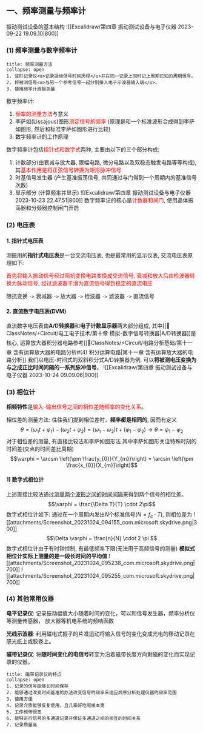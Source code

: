 ## 一、频率测量与频率计
振动测试设备的基本结构
![[Excalidraw/第四章 振动测试设备与电子仪器 2023-09-22 19.09.10|800]]
### (1) 频率测量与数字频率计
`````ad-note
title: 频率测量方法
collapse: open
1. 波形记录仪<u>记录振动信号时间历程</u>并在同一记录上同时记上周期已知的周期信号。
2. 将被测信号<u>与另一个参考信号一起分别接入电子示波器输入端</u>。
3. 使用频率计直接测量 
`````

数字频率计:
1. <mark style="background: transparent; color: red">频率的测量方法</mark>与意义
2. 李萨如(Lissajous)图形<mark style="background: transparent; color: red">测定信号的频率</mark> (原理是和一个标准波形合成得到李萨如图形, 然后和标准李萨如图形进行比较)
3. 数字频率计的工作原理

数字频率计包括<mark style="background: transparent; color: red">指针式和数字式</mark>两种, 主要由以下的三个部分构成:
1. 计数部分(由衰减与放大器, 限幅电路, 微分电路以及双稳态触发电路等等构成), 其<mark style="background: transparent; color: red">基本作用是将正弦信号转换为矩形脉冲信号</mark> 
2. 时基信号发生器 (产生基准振荡信号, 共同通过与门得到一个周期内的基准信号次数)
3. 显示部分 (计算频率并显示)
![[Excalidraw/第四章 振动测试设备与电子仪器 2023-10-23 22.47.51|800]]
数字频率记的核心是<mark style="background: transparent; color: red">计数器和闸门</mark>, 使用晶体振荡器和分频器控制闸门开启

### (2) 电压表
#### 1. 指针式电压表
测振用的**指针式电压表**是一台交流电压表, 也是最常用的显示仪表, 交流电压表原理如下:

<mark style="background: transparent; color: red">首先将输入振动信号经过阻抗变换电路变换成交流信号, 衰减和放大后由检波器转换为脉动信号, 经过滤波器平滑为直流信号得到稳定的直流电压</mark>

阻抗变换 `->` 衰减器 `->` 放大器 `->` 检波器 `->` 滤波器 `->` 直流信号

#### 2. 直流数字电压表(DVM)
直流数字电压表由**A/D转换器**和**电子计数显示器**两大部分组成, 其中[[📘ClassNotes/⚡Circuit/电工电子技术/第十章 模拟-数字信号转换器|A/D转换器]]是核心, 运算放大器积分器电路参考[[📘ClassNotes/⚡Circuit/电路分析基础/第十一章 含有运算放大器的电路分析#(4) 积分运算电路|第十一章 含有运算放大器的电路分析]] 
我们以电压-时间式的双斜积分式A/D转换器为例, 可以**将被测电压变换为与之成正比时间间隔的一系列脉冲信号**。
![[Excalidraw/第四章 振动测试设备与电子仪器 2023-10-24 09.09.06|900]]
### (3) 相位计 
**相频特性**是<mark style="background: transparent; color: red">输入-输出信号之间的相位差随频率的变化关系</mark>。

相位差的测量方法: 往往我们提到相位差时，**频率都是相同的**, 因而有定义
$$\theta = (\omega_{1} t + \varphi_{1}) - (\omega_{2} t + \varphi_{2}) =  (\omega_{1} - \omega_{2})t + (\varphi_{1} - \varphi_{2})\rightarrow \theta = \varphi_{1}-  \varphi_{2}$$
对于相位差的测量, 有直接比较法和李萨如图形法
其中李萨如图形关注特殊时刻的时间差(交点的时间差比周期)
$$\varphi = \arcsin \left(\pm \frac{y_{0}}{Y_{m}}\right) = \arcsin \left(\pm \frac{x_{0}}{X_{m}}\right)$$
#### 1) 数字式相位计
上述直接比较法通过<u>测量两个波形之间的时间间隔</u>来得到两个信号的相位差。
$$\varphi = \frac{\Delta  T}{T} \cdot 2\pi$$
数字式相位计如下: 通过在一个周期内发出$N$个标准信号($N =f_{c} \cdot T$), 则相位差为
![[attachments/Screenshot_20231024_094155_com.microsoft.skydrive.png|300]]
$$\Delta \varphi = \frac{n}{N} \cdot 2 \pi $$
数字式相位计由于有时钟控制, 有最低频率下限(无法用于高频信号的测量)
**模拟式相位计实际上测量的是一段长时间的平均值**
![[attachments/Screenshot_20231024_095238_com.microsoft.skydrive.png|700]]
![[attachments/Screenshot_20231024_095255_com.microsoft.skydrive.png|700]]
### (4) 其他常用仪器

**电平记录仪**: 记录振动幅值大小随着时间的变化，可以和信号发生器，频率分析仪等测量传感器， 放大器等机电系统的频响函数

**光线示波器**: 利用磁电式振子的片准运动将输入信号的变化变成光电的移动记录在感光纸上或胶卷上。

**磁带记录仪**: 将**随时间变化的电信号**转变为沿着磁带长度方向剩磁的变化而实现记录的仪器。

`````ad-note
title: 磁带记录仪的特点
collapse: open
1. 记录的信号能够长时间保存
2. 能够通过改变时间基准的办法改变信号的频率来适应后序分析处理仪器的频率范围
3. 使用方便
4. 记录介质能够反复使用，且几率好吃呢根本第
5. 工作频带很宽
6. 能够进行信号的多通道记录并保证多通道之间的相互的时间关系
7. 记录质量高
`````

